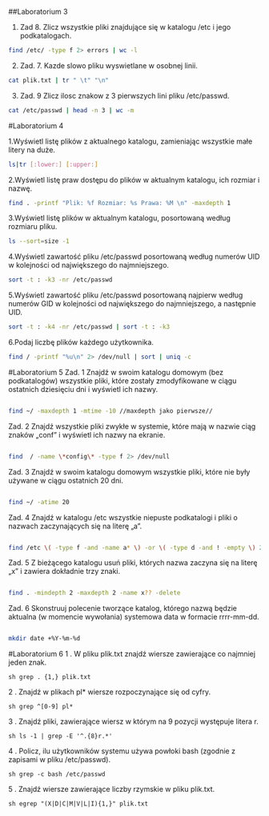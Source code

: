 ##Laboratorium 3

1. Zad 8. Zlicz wszystkie pliki znajdujące się w katalogu /etc i jego podkatalogach.
```sh
find /etc/ -type f 2> errors | wc -l
```

2. Zad. 7. Kazde slowo pliku wyswietlane w osobnej linii.
```sh
cat plik.txt | tr " \t" "\n"
```                                              
3. Zad. 9 Zlicz ilosc znakow z 3 pierwszych lini pliku /etc/passwd.
```sh
cat /etc/passwd | head -n 3 | wc -m
```

#Laboratorium 4

1.Wyświetl listę plików z aktualnego katalogu, zamieniając wszystkie małe litery na duże.
```sh
ls|tr [:lower:] [:upper:]
```
2.Wyświetl listę praw dostępu do plików w aktualnym katalogu, ich rozmiar i nazwę.
```sh
find . -printf "Plik: %f Rozmiar: %s Prawa: %M \n" -maxdepth 1
```
3.Wyświetl listę plików w aktualnym katalogu, posortowaną według rozmiaru pliku.
```sh
ls --sort=size -1
```
4.Wyświetl zawartość pliku /etc/passwd posortowaną według numerów UID w kolejności od największego do najmniejszego.
```sh
sort -t : -k3 -nr /etc/passwd
```
5.Wyświetl zawartość pliku /etc/passwd posortowaną najpierw według numerów GID w kolejności od największego do najmniejszego, a następnie UID.
```sh
sort -t : -k4 -nr /etc/passwd | sort -t : -k3
```
6.Podaj liczbę plików każdego użytkownika.
```sh
find / -printf "%u\n" 2> /dev/null | sort | uniq -c
```
#Laboratorium 5
Zad. 1 Znajdź w swoim katalogu domowym (bez podkatalogów) wszystkie pliki, które zostały zmodyfikowane w ciągu ostatnich dziesięciu dni i wyświetl ich nazwy.
```sh

find ~/ -maxdepth 1 -mtime -10 //maxdepth jako pierwsze//
```
Zad. 2 Znajdź wszystkie pliki zwykłe w systemie, które mają w nazwie ciąg znaków „conf” i wyświetl ich nazwy na ekranie.
```sh

find  / -name \*config\* -type f 2> /dev/null
```
Zad. 3 Znajdź w swoim katalogu domowym wszystkie pliki, które nie były używane w ciągu ostatnich 20 dni.
```sh

find ~/ -atime 20
```
Zad. 4 Znajdź w katalogu /etc wszystkie niepuste podkatalogi i pliki o nazwach zaczynających się na literę „a”.
```sh

find /etc \( -type f -and -name a* \) -or \( -type d -and ! -empty \) 2> /dev/null
```
Zad. 5 Z bieżącego katalogu usuń pliki, których nazwa zaczyna się na literę „x” i zawiera dokładnie trzy znaki.
```sh

find . -mindepth 2 -maxdepth 2 -name x?? -delete 
```
Zad. 6 Skonstruuj polecenie tworzące katalog, którego nazwą będzie aktualna (w momencie wywołania) systemowa data w formacie rrrr-mm-dd.
```sh

mkdir date +%Y-%m-%d
```
#Laboratorium 6
1 . W pliku plik.txt znajdź wiersze zawierające co najmniej jeden znak.

```sh grep . {1,} plik.txt ```

2 . Znajdź w plikach pl* wiersze rozpoczynające się od cyfry.

```sh grep ^[0-9] pl* ```

3 . Znajdź pliki, zawierające wiersz w którym na 9 pozycji występuje litera r.

```sh ls -1 | grep -E '^.{8}r.*' ```
 
4 . Policz, ilu użytkowników systemu używa powłoki bash (zgodnie z zapisami w pliku /etc/passwd).

```sh grep -c bash /etc/passwd ```

5 . Znajdź wiersze zawierające liczby rzymskie w pliku plik.txt.

```sh egrep "(X|D|C|M|V|L|I){1,}" plik.txt ```
